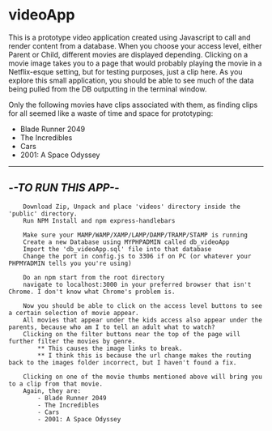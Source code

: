 # videoApp

This is a prototype video application created using Javascript to call and render content from a database.
When you choose your access level, either Parent or Child, different movies are displayed depending.
Clicking on a movie image takes you to a page that would probably playing the movie in a Netflix-esque setting, but for testing purposes, just a clip here.
As you explore this small application, you should be able to see much of the data being pulled from the DB outputting in the terminal window.

Only the following movies have clips associated with them, as finding clips for all seemed like a waste of time and space for prototyping:
  - Blade Runner 2049
  - The Incredibles
  - Cars
  - 2001: A Space Odyssey


---------------------
-*-TO RUN THIS APP-*-
---------------------

        Download Zip, Unpack and place 'videos' directory inside the 'public' directory.
        Run NPM Install and npm express-handlebars

        Make sure your MAMP/WAMP/XAMP/LAMP/DAMP/TRAMP/STAMP is running
        Create a new Database using MYPHPADMIN called db_videoApp
        Import the 'db_videoApp.sql' file into that database
        Change the port in config.js to 3306 if on PC (or whatever your PHPMYADMIN tells you you're using)

        Do an npm start from the root directory
        navigate to localhost:3000 in your preferred browser that isn't Chrome. I don't know what Chrome's problem is.

        Now you should be able to click on the access level buttons to see a certain selection of movie appear.
        All movies that appear under the kids access also appear under the parents, because who am I to tell an adult what to watch?
        Clicking on the filter buttons near the top of the page will further filter the movies by genre.
            ** This causes the image links to break.
            ** I think this is because the url change makes the routing back to the images folder incorrect, but I haven't found a fix.

        Clicking on one of the movie thumbs mentioned above will bring you to a clip from that movie.
        Again, they are:
            - Blade Runner 2049
            - The Incredibles
            - Cars
            - 2001: A Space Odyssey
